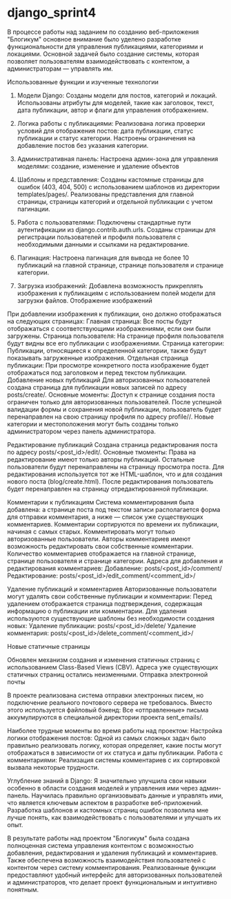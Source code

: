 # django_sprint4
В процессе работы над заданием по созданию веб-приложения "Блогикум" основное внимание было уделено разработке функциональности для управления публикациями, категориями и локациями. Основной задачей было создание системы, которая позволяет пользователям взаимодействовать с контентом, а администраторам — управлять им.

Использованные функции и изученные технологии

1. Модели Django:
Созданы модели для постов, категорий и локаций.
Использованы атрибуты для моделей, такие как заголовок, текст, дата публикации, автор и флаги для управления отображением.

2. Логика работы с публикациями:
Реализована логика проверки условий для отображения постов: дата публикации, статус публикации и статус категории.
Настроены ограничения на добавление постов без указания категории.

3. Административная панель:
Настроена админ-зона для управления моделями: создание, изменение и удаление объектов

4. Шаблоны и представления:
Созданы кастомные страницы для ошибок (403, 404, 500) с использованием шаблонов из директории templates/pages/.
Реализованы представления для главной страницы, страницы категорий и отдельной публикации с учетом пагинации.

5. Работа с пользователями:
Подключены стандартные пути аутентификации из django.contrib.auth.urls.
Созданы страницы для регистрации пользователей и профиля пользователя с необходимыми данными и ссылками на редактирование.

6. Пагинация:
 Настроена пагинация для вывода не более 10 публикаций на главной странице, странице пользователя и странице категории.

7. Загрузка изображений:
 Добавлена возможность прикреплять изображения к публикациям с использованием полей модели для загрузки файлов.
Отображение изображений

При добавлении изображения к публикации, оно должно отображаться на следующих страницах:
 Главная страница: Все посты будут отображаться с соответствующими изображениями, если они были загружены.
Страница пользователя: На странице профиля пользователя будут видны все его публикации с изображениями.
Страница категории: Публикации, относящиеся к определенной категории, также будут показывать загруженные изображения.
 Отдельная страница публикации: При просмотре конкретного поста изображение будет отображаться под заголовком и перед текстом публикации.
Добавление новых публикаций
Для авторизованных пользователей создана страница для публикации новых записей по адресу posts/create/. Основные моменты:
Доступ к странице создания поста ограничен только для авторизованных пользователей.
После успешной валидации формы и сохранения новой публикации, пользователь будет перенаправлен на свою страницу профиля по адресу profile/<username>/.
Новые категории и местоположения могут быть созданы только администратором через панель администратора.

Редактирование публикаций
Создана страница редактирования поста по адресу posts/<post_id>/edit/. Основные тмоменты:
Права на редактирование имеют только авторы публикаций. Остальные пользователи будут перенаправлены на страницу просмотра поста.
Для редактирования используется тот же HTML-шаблон, что и для создания нового поста (blog/create.html).
После редактирования пользователь будет перенаправлен на страницу отредактированной публикации.

Комментарии к публикациям
Система комментирования была добавлена:
а странице поста под текстом записи располагается форма для отправки комментария, а ниже — список уже существующих комментариев.
Комментарии сортируются по времени их публикации, начиная с самых старых.
Комментировать могут только авторизованные пользователи.
Авторы комментариев имеют возможность редактировать свои собственные комментарии.
Количество комментариев отображается на главной странице, странице пользователя и странице категории.
Адреса для добавления и редактирования комментариев:
Добавление: posts/<post_id>/comment/
Редактирование: posts/<post_id>/edit_comment/<comment_id>/

Удаление публикаций и комментариев
Авторизованные пользователи могут удалять свои собственные публикации и комментарии:
Перед удалением отображается страница подтверждения, содержащая информацию о публикации или комментарии.
Для удаления используются существующие шаблоны без необходимости создания новых:
Удаление публикации: posts/<post_id>/delete/
Удаление комментария: posts/<post_id>/delete_comment/<comment_id>/

Новые статичные страницы

Обновлен механизм создания и изменения статичных страниц с использованием Class-Based Views (CBV). Адреса уже существующих статичных страниц остались неизменными.
Отправка электронной почты

В проекте реализована система отправки электронных писем, но подключение реального почтового сервера не требовалось. Вместо этого используется файловый бэкенд:
Все «отправленные» письма аккумулируются в специальной директории проекта sent_emails/.

Наиболее трудные моменты во время работы над проектом:
Настройка логики отображения постов: Одной из самых сложных задач было правильно реализовать логику, которая определяет, какие посты могут отображаться в зависимости от их статуса и даты публикации.
Работа с комментариями: Реализация системы комментариев с их сортировкой вызвала некоторые трудности.


Углубление знаний в Django: Я значительно улучшила свои навыки  особенно в области создания моделей и управления ими через админ-панель.
Научилась правильно организовывать данные и управлять ими, что является ключевым аспектом в разработке веб-приложений.
Разработка шаблонов и кастомных страниц ошибок позволила мне лучше понять, как взаимодействовать с пользователями и улучшать их опыт.


В результате работы над проектом "Блогикум" была создана полноценная система управления контентом с возможностью добавления, редактирования и удаления публикаций и комментариев. Также обеспечена возможность взаимодействия пользователей с контентом через систему комментирования. Реализованные функции предоставляют удобный интерфейс для авторизованных пользователей и администраторов, что делает проект функциональным и интуитивно понятным.
